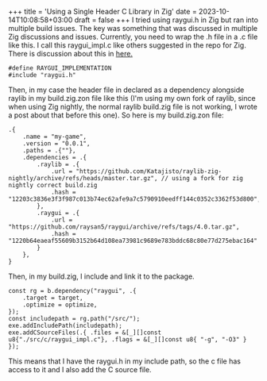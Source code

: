 +++
title = 'Using a Single Header C Library in Zig'
date = 2023-10-14T10:08:58+03:00
draft = false
+++
I tried using raygui.h in Zig but ran into multiple build issues. The key was something that was discussed in multiple Zig discussions and issues. 
Currently, you need to wrap the .h file in a .c file like this. I call this raygui_impl.c like others suggested in the repo for Zig. There is discussion about this in 
[here.](https://github.com/ziglang/zig/issues/17302#issuecomment-1737417445)

    #define RAYGUI_IMPLEMENTATION
	#include "raygui.h"  

Then, in my case the header file in declared as a dependency alongside raylib in my build.zig.zon file like this (I'm using my own fork of raylib, since when using Zig nightly, the normal raylib build.zig file is not working, I wrote a post about that before this one). So here is my build.zig.zon file:

    
	.{
	    .name = "my-game",
	    .version = "0.0.1",
	    .paths = .{""},
	    .dependencies = .{
	        .raylib = .{
	            .url = "https://github.com/Katajisto/raylib-zig-nightly/archive/refs/heads/master.tar.gz", // using a fork for zig nightly correct build.zig
	            .hash = "12203c3836e3f3f987c013b74ec62afe9a7c5790910eedff144c0352c3362f53d800",
	        },
	        .raygui = .{
	            .url = "https://github.com/raysan5/raygui/archive/refs/tags/4.0.tar.gz",
	            .hash = "1220b64eaeaf55609b3152b64d108ea73981c9689e783bddc68c80e77d275ebac164"
	        }
	    },
	}

Then, in my build.zig, I include and link it to the package.

    const rg = b.dependency("raygui", .{
        .target = target,
        .optimize = optimize,
    });
    const includepath = rg.path("/src/");
    exe.addIncludePath(includepath);
    exe.addCSourceFiles(.{ .files = &[_][]const u8{"./src/c/raygui_impl.c"}, .flags = &[_][]const u8{ "-g", "-O3" } });

This means that I have the raygui.h in my include path, so the c file has access to it and I also add the C source file. 
